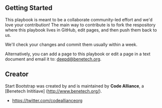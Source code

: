 ## Getting Started

This playbook is meant to be a collaborate community-led effort and we'd love your contribution! The main way to contribute is to fork the respository where this playbook lives in GitHub, edit pages, and then push them back to us.

We'll check your changes and commit them usually within a week.

Alternatively, you can add a page to this playbook or edit a page in a text document and email it to: deepd@benetech.org.

## Creator

Start Bootstrap was created by and is maintained by **Code Alliance**, a [Benetech Inititiave] (http://www.benetech.org/).

* https://twitter.com/codeallianceorg

